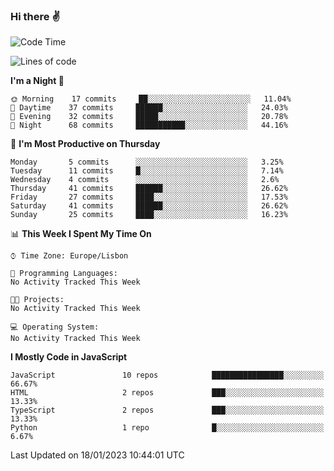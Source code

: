 ### Hi there :v:

<!--
**eusebioaddsilva/eusebioaddsilva** is a ✨ _special_ ✨ repository because its `README.md` (this file) appears on your GitHub profile.

<!--START_SECTION:waka-->
![Code Time](http://img.shields.io/badge/Code%20Time-35%20hrs%2012%20mins-blue)

![Lines of code](https://img.shields.io/badge/From%20Hello%20World%20I%27ve%20Written-658%20Thousand%20lines%20of%20code-blue)

**I'm a Night 🦉** 

```text
🌞 Morning    17 commits     ██░░░░░░░░░░░░░░░░░░░░░░░   11.04% 
🌆 Daytime    37 commits     ██████░░░░░░░░░░░░░░░░░░░   24.03% 
🌃 Evening    32 commits     █████░░░░░░░░░░░░░░░░░░░░   20.78% 
🌙 Night      68 commits     ███████████░░░░░░░░░░░░░░   44.16%

```
📅 **I'm Most Productive on Thursday** 

```text
Monday       5 commits      ░░░░░░░░░░░░░░░░░░░░░░░░░   3.25% 
Tuesday      11 commits     █░░░░░░░░░░░░░░░░░░░░░░░░   7.14% 
Wednesday    4 commits      ░░░░░░░░░░░░░░░░░░░░░░░░░   2.6% 
Thursday     41 commits     ██████░░░░░░░░░░░░░░░░░░░   26.62% 
Friday       27 commits     ████░░░░░░░░░░░░░░░░░░░░░   17.53% 
Saturday     41 commits     ██████░░░░░░░░░░░░░░░░░░░   26.62% 
Sunday       25 commits     ████░░░░░░░░░░░░░░░░░░░░░   16.23%

```


📊 **This Week I Spent My Time On** 

```text
⌚︎ Time Zone: Europe/Lisbon

💬 Programming Languages: 
No Activity Tracked This Week

🐱‍💻 Projects: 
No Activity Tracked This Week

💻 Operating System: 
No Activity Tracked This Week

```

**I Mostly Code in JavaScript** 

```text
JavaScript               10 repos            ████████████████░░░░░░░░░   66.67% 
HTML                     2 repos             ███░░░░░░░░░░░░░░░░░░░░░░   13.33% 
TypeScript               2 repos             ███░░░░░░░░░░░░░░░░░░░░░░   13.33% 
Python                   1 repo              █░░░░░░░░░░░░░░░░░░░░░░░░   6.67%

```



 Last Updated on 18/01/2023 10:44:01 UTC
<!--END_SECTION:waka-->
